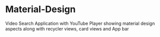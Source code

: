 # Material-Design
Video Search Application with YouTube Player showing material design aspects along with recycler views, card views and App bar
